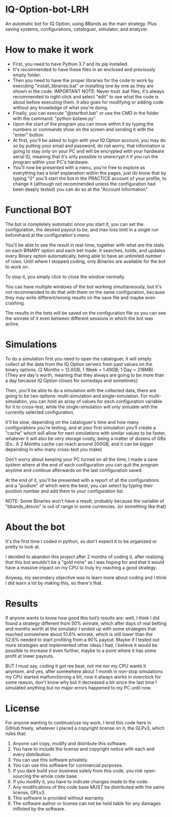 # IQ-Option-bot-LRH
An automatic bot for IQ Option, using BBands as the main strategy. Plus saving systems, configurations, cataloguer, simulator, and analyzer.

# How to make it work
- First, you need to have Python 3.7 and its pip installed.
- It's recommended to have these files in an enclosed and previously empty folder.
- Then you need to have the proper libraries for the code to work by executing "install_libraries.bat" or installing one by one as they are shown in the code.
  IMPORTANT NOTE: Never trust .bat files, it's always recommended to right-click and select "edit" to see what the code is about before executing them. It also goes for modifying or adding code without any knowledge of what you're doing.
- Finally, you can execute "@startbot.bat" or use the CMD in the folder with the command: "python botexe.py".
- Upon the start of the program you can move within it by typing the numbers or commands show on the screen and sending it with the "enter" button.
- At first, you'll be asked to login with your IQ Option account, you may do so by putting your email and password, do not worry, that information is going to stay only on your PC and will be encrypted with your hardware serial ID, meaning that it's only possible to unencrypt it if you run the program within your PC's hardware.
- You'll now be presented with a menu, you're free to explore as everything has a brief explanation within the pages, just do know that by typing "0" you'll start the bot in the PRACTICE account of your profile, to change it (although not recommended unless the configuration had been deeply tested) you can do so at the "Account Information".


# Functional BOT
The bot is completely automatic once you start it, you can set the configuration, the desired payout to be, and max loss limit in a single run beforehand at the configuration's menu. 

You'll be able to see the result in real-time, together with what are the stats on each BINARY option and each bet made. It searches, holds, and updates every Binary option automatically, being able to have an unlimited number of rows. Until where I stopped coding, only Binaries are available for the bot to work on.

To stop it, you simply click to close the window normally. 

You can have multiple windows of the bot working simultaneously, but it's not recommended to do that with them on the same configuration, because they may write different/wrong results on the save file and maybe even crashing.

The results in the bets will be saved on the configuration file so you can see the winrate of it even between different sessions in which the bot was active.


# Simulations
To do a simulation first you need to open the cataloguer, it will simply collect all the data from the IQ Option servers from past values on the binary options. (2 Months = 12.6GB;  1 Week = 1.49GB; 1 Day = 218MB) {They are day's worth, meaning that they always are going to be more than a day because IQ Option closes for somedays and sometimes}

Then, you'll be able to do a simulation with the collected data, there are going to be two options: multi-simulation and single-simulation. For multi-simulation, you can hold an array of values for each configuration variable for it to cross-test, while the single-simulation will only simulate with the currently selected configuration.

It'll be slow, depending on the cataloguer's time and how many configurations you're testing, and at your first simulation you'll create a "cache" which will allow for next simulations with similar values to be faster, whatever it will also be very storage costly, being a matter of dozens of GBs (Ex.: A 2 Months cache can reach around 200GB, and it can be bigger depending in who many cross-test you make)

Don't worry about keeping your PC turned on all the time, I made a save system where at the end of each configuration you can quit the program anytime and continue afterwards on the last configuration saved.

At the end of it, you'll be presented with a report of all the configurations and a "podium" of which were the best, you can select by typing their position number and add them to your configuration list.


NOTE: Some Binaries won't have a result, probably because the variable of "bbands_desvio" is out of range in some currencies. (or something like that)


# About the bot
It's the first time I coded in python, so don't expect it to be organized or pretty to look at. 

I decided to abandon this project after 2 months of coding it, after realizing that this bot wouldn't be a "gold mine" as I was hoping for and that it would have a massive impact on my CPU to truly try reaching a good strategy. 

Anyway, my secondary objective was to learn more about coding and I think I did learn a lot by making this, so there's that.


# Results
If anyone wants to know how good this bot’s results are: well, I think I did found a strategy different from 50% winrate, which after days of real betting and months worth at the simulator I ended up with some strategies that reached somewhere about 51.6% winrate, which is still lower than the 52.6% needed to start profiting from a 90% payout. Maybe if I tested out more strategies and implemented other ideas I had, I believe it would be possible to increase it even further, maybe to a point where it has some profit at lower payouts. 

BUT I must say, coding it got me beat, not me nor my CPU wants it anymore, and yes, after somewhere about 1 month in non-stop simulations my CPU started malfunctioning a bit, now it always works in overclock for some reason, don't know why but it decreased a bit since the last time I simulated anything but no major errors happened to my PC until now.


# License
For anyone wanting to continue/use my work, I lend this code here in GitHub freely, whatever I placed a copyright license on it, the GLPv3, which rules that:
1. Anyone can copy, modify and distribute this software.
2. You have to include the license and copyright notice with each and every distribution.
3. You can use this software privately.
4. You can use this software for commercial purposes.
5. If you dare build your business solely from this code, you risk open-sourcing the whole code base.
6. If you modify it, you have to indicate changes made to the code.
7. Any modifications of this code base MUST be distributed with the same license, GPLv3.
8. This software is provided without warranty.
9. The software author or license can not be held liable for any damages inflicted by the software.
